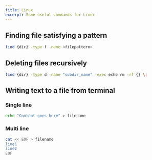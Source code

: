 ```yaml
---
title: Linux
excerpt: Some useful commands for Linux
---
```


## Finding file satisfying a pattern
```bash
find {dir} -type f -name <filepattern>
```

## Deleting files recursively 
```bash
find {dir} -type d -name "subdir_name" -exec echo rm -rf {} \;
```

## Writing text to a file from terminal

### Single line
```bash
echo "Content goes here" > filename
```

### Multi line
```bash
cat << EOF > filename
line1 
line2 
EOF
```

